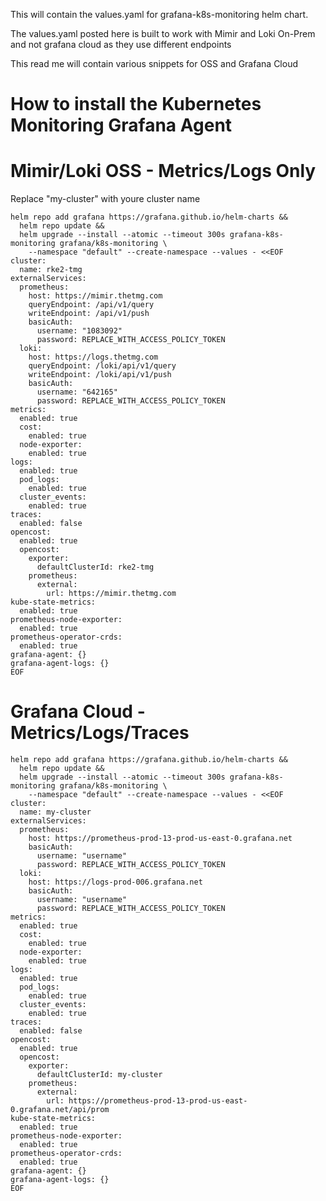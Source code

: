 This will contain the values.yaml for grafana-k8s-monitoring helm chart.

The values.yaml posted here is built to work with Mimir and Loki On-Prem and not grafana cloud as they use different endpoints

This read me will contain various snippets for OSS and Grafana Cloud

# How to install the Kubernetes Monitoring Grafana Agent

# Mimir/Loki OSS - Metrics/Logs Only
Replace "my-cluster" with youre cluster name
```
helm repo add grafana https://grafana.github.io/helm-charts &&
  helm repo update &&
  helm upgrade --install --atomic --timeout 300s grafana-k8s-monitoring grafana/k8s-monitoring \
    --namespace "default" --create-namespace --values - <<EOF
cluster:
  name: rke2-tmg
externalServices:
  prometheus:
    host: https://mimir.thetmg.com
    queryEndpoint: /api/v1/query
    writeEndpoint: /api/v1/push
    basicAuth:
      username: "1083092"
      password: REPLACE_WITH_ACCESS_POLICY_TOKEN
  loki:
    host: https://logs.thetmg.com
    queryEndpoint: /loki/api/v1/query
    writeEndpoint: /loki/api/v1/push
    basicAuth:
      username: "642165"
      password: REPLACE_WITH_ACCESS_POLICY_TOKEN
metrics:
  enabled: true
  cost:
    enabled: true
  node-exporter:
    enabled: true
logs:
  enabled: true
  pod_logs:
    enabled: true
  cluster_events:
    enabled: true
traces:
  enabled: false
opencost:
  enabled: true
  opencost:
    exporter:
      defaultClusterId: rke2-tmg
    prometheus:
      external:
        url: https://mimir.thetmg.com
kube-state-metrics:
  enabled: true
prometheus-node-exporter:
  enabled: true
prometheus-operator-crds:
  enabled: true
grafana-agent: {}
grafana-agent-logs: {}
EOF
```

# Grafana Cloud - Metrics/Logs/Traces
```
helm repo add grafana https://grafana.github.io/helm-charts &&
  helm repo update &&
  helm upgrade --install --atomic --timeout 300s grafana-k8s-monitoring grafana/k8s-monitoring \
    --namespace "default" --create-namespace --values - <<EOF
cluster:
  name: my-cluster
externalServices:
  prometheus:
    host: https://prometheus-prod-13-prod-us-east-0.grafana.net
    basicAuth:
      username: "username"
      password: REPLACE_WITH_ACCESS_POLICY_TOKEN
  loki:
    host: https://logs-prod-006.grafana.net
    basicAuth:
      username: "username"
      password: REPLACE_WITH_ACCESS_POLICY_TOKEN
metrics:
  enabled: true
  cost:
    enabled: true
  node-exporter:
    enabled: true
logs:
  enabled: true
  pod_logs:
    enabled: true
  cluster_events:
    enabled: true
traces:
  enabled: false
opencost:
  enabled: true
  opencost:
    exporter:
      defaultClusterId: my-cluster
    prometheus:
      external:
        url: https://prometheus-prod-13-prod-us-east-0.grafana.net/api/prom
kube-state-metrics:
  enabled: true
prometheus-node-exporter:
  enabled: true
prometheus-operator-crds:
  enabled: true
grafana-agent: {}
grafana-agent-logs: {}
EOF

```
